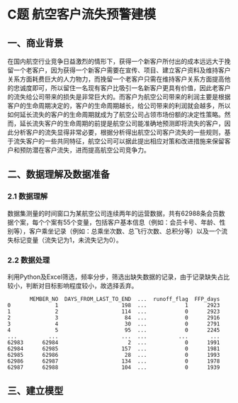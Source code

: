 # C题 航空客户流失预警建模

## 一、商业背景

​		在国内航空行业竞争日益激烈的情形下，获得一个新客户所付出的成本远远大于挽留一个老客户，因为获得一个新客户需要在宣传、项目、建立客户资料及维持客户关系方面耗费巨大的人力物力，而挽留一个老客户只需在维持客户关系方面提高他的忠诚度即可，所以留住一名现有客户比吸引一名新客户更具有价值，因此老客户的流失给公司带来的损失是非常巨大的。而客户为航空公司带来的利润主要是根据客户的生命周期决定的，客户的生命周期越长，给公司带来的利润就会越多，所以如何延长流失的客户的生命周期就成为了航空公司占领市场份额的决定性策略。然而，延长流失客户的生命周期的前提是航空公司能准确地预测即将流失的客户，因此分析客户的流失显得非常必要，根据分析得出航空公司客户流失的一些规则，基于流失客户的一些共同特征，航空公司可以据此提出相应对策和改进措施来保留客户和预防潜在客户流失，进而提高航空公司竞争力。



## 二、数据理解及数据准备

### 2.1 数据理解

​		数据集测量的时间窗口为某航空公司连续两年的运营数据，共有62988条会员数据个案，每个个案有55个变量，包括客户基本信息（例如：会员卡号、年龄、性别等），客户乘坐记录（例如：总乘坐次数、总飞行次数、总积分等）以及一个流失标记变量（流失记为1，未流失记为0）。

### 2.2 数据处理

​		利用Python及Excel筛选，频率分步，筛选出缺失数据的记录，由于记录缺失占比较小，判断对目标影响程度较小，故选择丢弃。





```
       MEMBER_NO  DAYS_FROM_LAST_TO_END  ...  runoff_flag  FFP_days
0              1                    198  ...            1      2923
1              2                    114  ...            0      2923
2              3                     84  ...            0      2916
3              4                     30  ...            0      2791
4              5                     95  ...            0      2245
...          ...                    ...  ...          ...       ...
62983      62984                      2  ...            0      1991
62984      62985                    157  ...            0      1981
62985      62986                     28  ...            0      1993
62986      62987                    134  ...            0      1978
62987      62988                    104  ...            0      1939
```



## 三、建立模型



## 